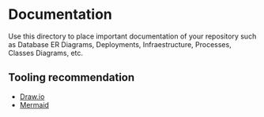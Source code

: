 # Documentation

Use this directory to place important documentation of your repository such as Database ER Diagrams, Deployments, Infraestructure, Processes, Classes Diagrams, etc.

## Tooling recommendation

- [Draw.io](https://app.diagrams.net/)
- [Mermaid](https://mermaid.js.org/)